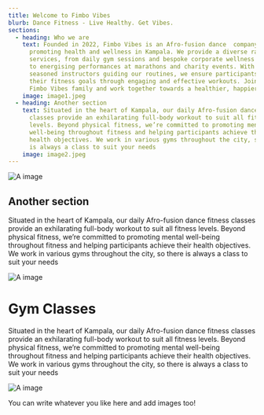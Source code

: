 ```yaml
---
title: Welcome to Fimbo Vibes
blurb: Dance Fitness - Live Healthy. Get Vibes.
sections:
  - heading: Who we are
    text: Founded in 2022, Fimbo Vibes is an Afro-fusion dance  company dedicated to
      promoting health and wellness in Kampala. We provide a diverse range of
      services, from daily gym sessions and bespoke corporate wellness programs
      to energising performances at marathons and charity events. With a team of
      seasoned instructors guiding our routines, we ensure participants achieve
      their fitness goals through engaging and effective workouts. Join the
      Fimbo Vibes family and work together towards a healthier, happier future.
    image: image1.jpeg
  - heading: Another section
    text: Situated in the heart of Kampala, our daily Afro-fusion dance fitness
      classes provide an exhilarating full-body workout to suit all fitness
      levels. Beyond physical fitness, we’re committed to promoting mental
      well-being throughout fitness and helping participants achieve their
      health objectives. We work in various gyms throughout the city, so there
      is always a class to suit your needs
    image: image2.jpeg
---
```


![A image](/images/image1.jpeg)

## Another section
Situated in the heart of Kampala, our daily Afro-fusion dance fitness classes provide an exhilarating full-body workout to suit all fitness levels. Beyond physical fitness, we’re committed to promoting mental well-being throughout fitness and helping participants achieve their health objectives. We work in various gyms throughout the city, so there is always a class to suit your needs

![A image](/images/image2.jpeg)

# Gym Classes
Situated in the heart of Kampala, our daily Afro-fusion dance fitness classes provide an exhilarating full-body workout to suit all fitness levels. Beyond physical fitness, we’re committed to promoting mental well-being throughout fitness and helping participants achieve their health objectives. We work in various gyms throughout the city, so there is always a class to suit your needs

![A image](/images/image3.jpeg)

You can write whatever you like here and add images too!